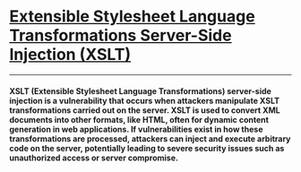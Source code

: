 # [Extensible Stylesheet Language Transformations Server-Side Injection (XSLT)]()
***
#### XSLT (Extensible Stylesheet Language Transformations) server-side injection is a vulnerability that occurs when attackers manipulate XSLT transformations carried out on the server. XSLT is used to convert XML documents into other formats, like HTML, often for dynamic content generation in web applications. If vulnerabilities exist in how these transformations are processed, attackers can inject and execute arbitrary code on the server, potentially leading to severe security issues such as unauthorized access or server compromise.

